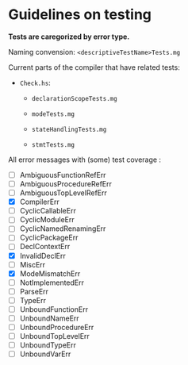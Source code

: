 # Guidelines on testing

**Tests are caregorized by error type.**

Naming convension: `<descriptiveTestName>Tests.mg`

Current parts of the compiler that have related tests:

- `Check.hs`:
  - `declarationScopeTests.mg`

  - `modeTests.mg`

  - `stateHandlingTests.mg`

  - `stmtTests.mg`

All error messages with (some) test coverage :

- [ ] AmbiguousFunctionRefErr
- [ ] AmbiguousProcedureRefErr
- [ ] AmbiguousTopLevelRefErr
- [x] CompilerErr
- [ ] CyclicCallableErr
- [ ] CyclicModuleErr
- [ ] CyclicNamedRenamingErr
- [ ] CyclicPackageErr
- [ ] DeclContextErr
- [x] InvalidDeclErr
- [ ] MiscErr
- [x] ModeMismatchErr
- [ ] NotImplementedErr
- [ ] ParseErr
- [ ] TypeErr
- [ ] UnboundFunctionErr
- [ ] UnboundNameErr
- [ ] UnboundProcedureErr
- [ ] UnboundTopLevelErr
- [ ] UnboundTypeErr
- [ ] UnboundVarErr
